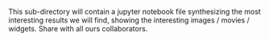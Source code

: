 This sub-directory will contain a jupyter notebook file synthesizing the most interesting results we will find, showing the interesting images / movies / widgets.
Share with all ours collaborators.
